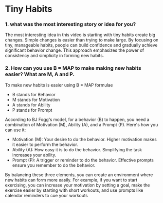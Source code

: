 # Tiny Habits

### 1. what was the most interesting story or idea for you?
The most interesting idea in this video is starting with tiny habits create big changes. Simple changes is easier than trying to make large.  By focusing on tiny, manageable habits, people can build confidence and gradually achieve significant behavior change. This approach emphasizes the power of consistency and simplicity in forming new habits.
### 2. How can you use B = MAP to make making new habits easier? What are M, A and P.
To make new habits is easier using B = MAP formulae
* B stands for Behavior
* M stands for Motivation
* A stands for Ability
* P stands for Prompt 

According to BJ Fogg's model, for a behavior (B) to happen, you need a combination of Motivation (M), Ability (A), and a Prompt (P). Here's how you can use it:

* Motivation (M): Your desire to do the behavior. Higher motivation makes it easier to perform the behavior.
* Ability (A): How easy it is to do the behavior. Simplifying the task increases your ability.
* Prompt (P): A trigger or reminder to do the behavior. Effective prompts ensure you remember to do the behavior.

By balancing these three elements, you can create an environment where new habits can form more easily. For example, if you want to start exercising, you can increase your motivation by setting a goal, make the exercise easier by starting with short workouts, and use prompts like calendar reminders to cue your workouts